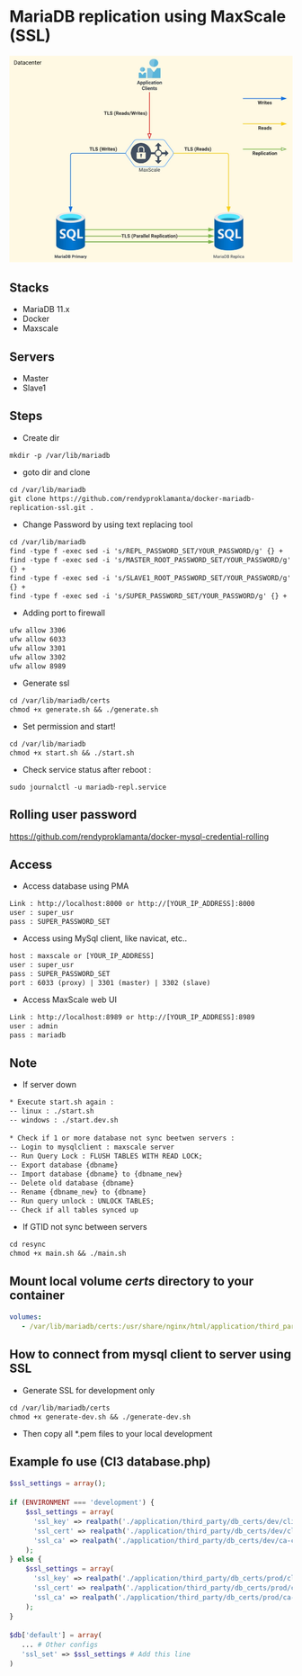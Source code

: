 # MariaDB replication using MaxScale (SSL)

![img](tls-mariadb-maxscale.jpg)

## Stacks

- MariaDB 11.x
- Docker
- Maxscale

## Servers

- Master
- Slave1

## Steps

- Create dir
  
```shell
mkdir -p /var/lib/mariadb
```

- goto dir and clone

```shell
cd /var/lib/mariadb
git clone https://github.com/rendyproklamanta/docker-mariadb-replication-ssl.git .
```

- Change Password by using text replacing tool

```shell
cd /var/lib/mariadb
find -type f -exec sed -i 's/REPL_PASSWORD_SET/YOUR_PASSWORD/g' {} +
find -type f -exec sed -i 's/MASTER_ROOT_PASSWORD_SET/YOUR_PASSWORD/g' {} +
find -type f -exec sed -i 's/SLAVE1_ROOT_PASSWORD_SET/YOUR_PASSWORD/g' {} +
find -type f -exec sed -i 's/SUPER_PASSWORD_SET/YOUR_PASSWORD/g' {} +
```

- Adding port to firewall

```shell
ufw allow 3306
ufw allow 6033
ufw allow 3301
ufw allow 3302
ufw allow 8989
```

- Generate ssl

```shell
cd /var/lib/mariadb/certs
chmod +x generate.sh && ./generate.sh
```

- Set permission and start!

```shell
cd /var/lib/mariadb
chmod +x start.sh && ./start.sh
```

- Check service status after reboot :

```shell
sudo journalctl -u mariadb-repl.service
```

## Rolling user password

<https://github.com/rendyproklamanta/docker-mysql-credential-rolling>

## Access

- Access database using PMA

```shell
Link : http://localhost:8000 or http://[YOUR_IP_ADDRESS]:8000
user : super_usr
pass : SUPER_PASSWORD_SET
```

- Access using MySql client, like navicat, etc..

```shell
host : maxscale or [YOUR_IP_ADDRESS]
user : super_usr
pass : SUPER_PASSWORD_SET
port : 6033 (proxy) | 3301 (master) | 3302 (slave)
```

- Access MaxScale web UI

```shell
Link : http://localhost:8989 or http://[YOUR_IP_ADDRESS]:8989
user : admin
pass : mariadb
```

## Note

- If server down

```shell
* Execute start.sh again : 
-- linux : ./start.sh
-- windows : ./start.dev.sh

* Check if 1 or more database not sync beetwen servers :
-- Login to mysqlclient : maxscale server
-- Run Query Lock : FLUSH TABLES WITH READ LOCK;
-- Export database {dbname}
-- Import database {dbname} to {dbname_new}
-- Delete old database {dbname}
-- Rename {dbname_new} to {dbname}
-- Run query unlock : UNLOCK TABLES;
-- Check if all tables synced up
```

- If GTID not sync between servers

```shell
cd resync
chmod +x main.sh && ./main.sh
```

## Mount local volume *certs* directory to your container

```yml
volumes:
   - /var/lib/mariadb/certs:/usr/share/nginx/html/application/third_party/db_certs/prod
```

## How to connect from mysql client to server using SSL

- Generate SSL for development only

```shell
cd /var/lib/mariadb/certs
chmod +x generate-dev.sh && ./generate-dev.sh
```

- Then copy all *.pem files to your local development

## Example fo use (CI3 database.php)

```php
$ssl_settings = array();

if (ENVIRONMENT === 'development') {
    $ssl_settings = array(
      'ssl_key' => realpath('./application/third_party/db_certs/dev/client-key.pem'),
      'ssl_cert' => realpath('./application/third_party/db_certs/dev/client-cert.pem'),
      'ssl_ca' => realpath('./application/third_party/db_certs/dev/ca-cert.pem'),
    );
} else {
    $ssl_settings = array(
      'ssl_key' => realpath('./application/third_party/db_certs/prod/client-key.pem'),
      'ssl_cert' => realpath('./application/third_party/db_certs/prod/client-cert.pem'),
      'ssl_ca' => realpath('./application/third_party/db_certs/prod/ca-cert.pem'),
    );
}

$db['default'] = array(
   ... # Other configs
   'ssl_set' => $ssl_settings # Add this line
)
```
